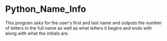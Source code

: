 # Python_Name_Info
This program asks for the user's first and last name and outputs the number of letters in the full name as well as what letters it begins and ends with along with what the initials are.
